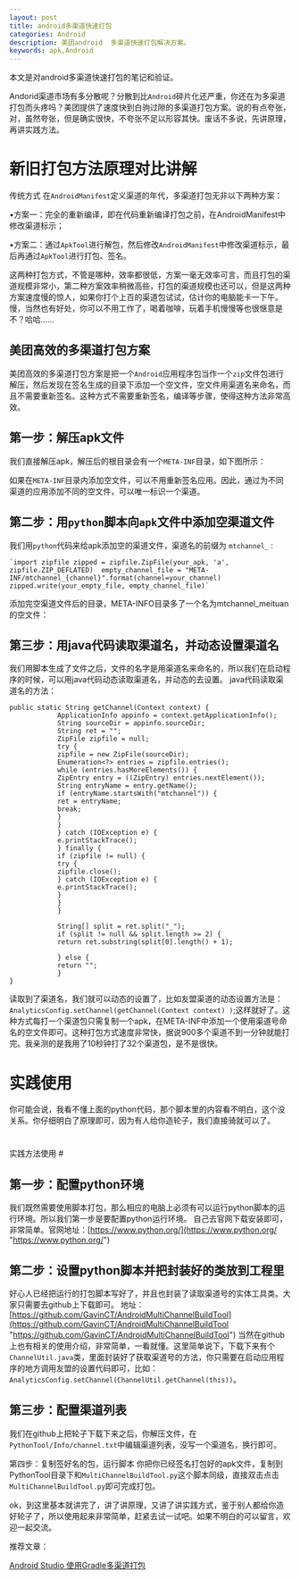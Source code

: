 ```yaml
---
layout: post
title: android多渠道快速打包
categories: Android
description: 美团android  多渠道快速打包解决方案。
keywords: apk,Android
---
```


本文是对android多渠道快速打包的笔记和验证。


Andorid渠道市场有多分散呢？分散到比`Android`碎片化还严重，你还在为多渠道打包而头疼吗？美团提供了速度快到白驹过隙的多渠道打包方案。说的有点夸张，对，虽然夸张，但是确实很快，不夸张不足以形容其快。废话不多说，先讲原理，再讲实践方法。


# 新旧打包方法原理对比讲解 

传统方式
在`AndroidManifest`定义渠道的年代，多渠道打包无非以下两种方案：

•方案一：完全的重新编译，即在代码重新编译打包之前，在AndroidManifest中修改渠道标示；


•方案二：通过`ApkTool`进行解包，然后修改`AndroidManifest`中修改渠道标示，最后再通过`ApkTool`进行打包、签名。


这两种打包方式，不管是哪种，效率都很低，方案一毫无效率可言，而且打包的渠道规模非常小，第二种方案效率稍微高些，打包的渠道规模也还可以，但是这两种方案速度慢的惊人，如果你打个上百的渠道包试试，估计你的电脑能卡一下午。慢，当然也有好处，你可以不用工作了，喝着咖啡，玩着手机慢慢等也很惬意是不？哈哈……


## 美团高效的多渠道打包方案 ##
美团高效的多渠道打包方案是把一个`Android`应用程序包当作一个`zip`文件包进行解压，然后发现在签名生成的目录下添加一个空文件，空文件用渠道名来命名，而且不需要重新签名。这种方式不需要重新签名，编译等步骤，使得这种方法非常高效。


## 第一步：解压apk文件 ##
我们直接解压apk，解压后的根目录会有一个`META-INF`目录，如下图所示：




如果在`META-INF`目录内添加空文件，可以不用重新签名应用。因此，通过为不同渠道的应用添加不同的空文件，可以唯一标识一个渠道。


## 第二步：用`python`脚本向`apk`文件中添加空渠道文件 ##
我们用`python`代码来给apk添加空的渠道文件，渠道名的前缀为    `mtchannel_：`

    
    `import zipfile zipped = zipfile.ZipFile(your_apk, 'a', zipfile.ZIP_DEFLATED)  empty_channel_file = "META-INF/mtchannel_{channel}".format(channel=your_channel) zipped.write(your_empty_file, empty_channel_file)`
添加完空渠道文件后的目录，META-INFO目录多了一个名为mtchannel_meituan的空文件：




## 第三步：用java代码读取渠道名，并动态设置渠道名 ##
我们用脚本生成了文件之后，文件的名字是用渠道名来命名的，所以我们在启动程序的时候，可以用java代码动态读取渠道名，并动态的去设置。
java代码读取渠道名的方法：

    public static String getChannel(Context context) {
	   			ApplicationInfo appinfo = context.getApplicationInfo();
	   			String sourceDir = appinfo.sourceDir;
	    		String ret = "";
	   			ZipFile zipfile = null;
			    try {
			    zipfile = new ZipFile(sourceDir);
			    Enumeration<?> entries = zipfile.entries();
			    while (entries.hasMoreElements()) {
			    ZipEntry entry = ((ZipEntry) entries.nextElement());
			    String entryName = entry.getName();
			    if (entryName.startsWith("mtchannel")) {
			    ret = entryName;
			    break;
			    }
			    }
			    } catch (IOException e) {
			    e.printStackTrace();
			    } finally {
			    if (zipfile != null) {
			    try {
			    zipfile.close();
			    } catch (IOException e) {
			    e.printStackTrace();
			    }
			    }
			    }
			    
			    String[] split = ret.split("_");
			    if (split != null && split.length >= 2) {
			    return ret.substring(split[0].length() + 1);
			    
			    } else {
			    return "";
			    }
    }
读取到了渠道名，我们就可以动态的设置了，比如友盟渠道的动态设置方法是：`AnalyticsConfig.setChannel(getChannel(Context context) )`;这样就好了。这种方式每打一个渠道包只需复制一个apk，在META-INF中添加一个使用渠道号命名的空文件即可。这种打包方式速度非常快，据说900多个渠道不到一分钟就能打完。我亲测的是我用了10秒钟打了32个渠道包，是不是很快。


# 实践使用 #
你可能会说，我看不懂上面的python代码，那个脚本里的内容看不明白，这个没关系。你仔细明白了原理即可，因为有人给你造轮子，我们直接骑就可以了。

# 
 实践方法使用  #

## 第一步：配置python环境 ##
我们既然需要使用脚本打包，那么相应的电脑上必须有可以运行python脚本的运行环境。所以我们第一步是要配置python运行环境。
自己去官网下载安装即可，非常简单。官网地址：[https://www.python.org/](https://www.python.org/ "https://www.python.org/")


## 第二步：设置python脚本并把封装好的类放到工程里 ##
好心人已经把运行的打包脚本写好了，并且也封装了读取渠道号的实体工具类。大家只需要去github上下载即可。
地址：[https://github.com/GavinCT/AndroidMultiChannelBuildTool](https://github.com/GavinCT/AndroidMultiChannelBuildTool "https://github.com/GavinCT/AndroidMultiChannelBuildTool")
当然在github上也有相关的使用介绍，非常简单，一看就懂。这里简单说下，下载下来有个`ChannelUtil.java`类，里面封装好了获取渠道号的方法，你只需要在启动应用程序的地方调用友盟的设置代码即可，比如：`AnalyticsConfig.setChannel(ChannelUtil.getChannel(this))`。


## 第三步：配置渠道列表 ##
我们在github上把轮子下载下来之后，你解压文件，在`PythonTool/Info/channel.txt`中编辑渠道列表，没写一个渠道名，换行即可。


第四步：复制签好名的包，运行脚本
你把你已经签名打包好的apk文件，复制到PythonTool目录下和`MultiChannelBuildTool.py`这个脚本同级，直接双击点击`MultiChannelBuildTool.py`即可完成打包。

ok，到这里基本就讲完了，讲了讲原理，又讲了讲实践方式，鉴于别人都给你造好轮子了，所以使用起来非常简单，赶紧去试一试吧。如果不明白的可以留言，欢迎一起交流。


推荐文章：

[Android Studio 使用Gradle多渠道打包](http://mp.weixin.qq.com/s?__biz=MjM5NDkxMTgyNw==&mid=2653057549&idx=1&sn=456fa138f2fd307a3ff94eddc5ff2e73&scene=21#wechat_redirect)

